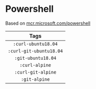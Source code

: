 # Powershell

Based on [mcr.microsoft.com/powershell](https://hub.docker.com/r/microsoft/powershell/)

| Tags |
|:-------:| 
| `:curl-ubuntu18.04` | 
| `:curl-git-ubuntu18.04` | 
| `:git-ubuntu18.04` | 
| `:curl-alpine` | 
| `:curl-git-alpine` | 
| `:git-alpine` |
